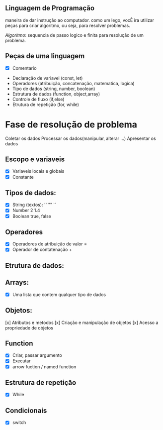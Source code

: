 ## Linguagem de Programação
maneira de dar instrução ao computador.
como um lego, vocÊ ira utilizar peças para criar algoritmo, ou seja, para resolver problemas.

*Algoritmo*: sequencia de passo logico e finita para resolução de um problema.

## Peças de uma linguagem
- [x] Comentario
- Declaração de variavel (const, let)
- Operadores (atribuição, concatenação, matematica, logica)
- Tipo de dados (string, number, boolean)
- Estrutura de dados (function, object,array)
- Controle de fluxo (if,else)
- Etrutura de repetição (for, while)

# Fase de resolução de problema
Coletar os dados
Processar os dados(manipular, alterar ...)
Apresentar os dados

## Escopo e variaveis

- [x] Variaveis locais e globais
- [x] Constante

## Tipos de dados:

- [x] String (textos): '' "" ``
- [x] Number 2 1.4
- [x] Boolean true, false

## Operadores

- [x] Operadores de atribuição de valor =
- [x] Operador de contatenação +

## Etrutura de dados:

## Arrays:
 
- [x] Uma lista que contem qualquer tipo de dados

## Objetos:

[x] Atributos e metodos
[x] Criação e manipulação de objetos
[x] Acesso a propriedade de objetos

## Function

- [x] Criar, passar argumento
- [x] Executar
- [x] arrow fuction / named function

## Estrutura de repetição

- [x] While

## Condicionais

- [x] switch
